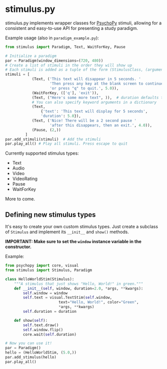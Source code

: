 # stimulus.py 

stimulus.py implements wrapper classes for [PsychoPy](http://www.psychopy.org/) stimuli, allowing for a consistent and easy-to-use API for presenting a study paradigm.


Example usage (also in `paradigm_example.py`):

```python
from stimulus import Paradigm, Text, WaitForKey, Pause    

# Initialize a paradigm
par = Paradigm(window_dimensions=(720, 480))
# Create a list of stimuli in the order they will show up
# Each stimuli is added as a tuple of the form (StimulusClass, (arguments))
stimuli = [
            (Text, ('This text will disappear in 5 seconds. '
                    'Then press any key at the blank screen to continue '
                    'or press "q" to quit.', 5.0)),
            (WaitForKey, (['q'], 'exit')),
            (Text, ("Here's some more text", )),  # duration defaults to 2 sec
            # You can also specify keyword arguments in a dictionary
            (Text, 
                {'text': 'This text will display for 5 seconds',
                'duration': 5.0}),
            (Text, ('Nice! There will be a 2 second pause '
                    'after this disappears, then an exit.', 4.0)),
            (Pause, (2,))
         ]
par.add_stimuli(stimuli)  # Add the stimuli
par.play_all() # Play all stimuli. Press escape to quit
```

Currently supported stimulus types: 
* Text
* Audio
* Video
* VideoRating
* Pause
* WaitForKey

More to come. 

## Defining new stimulus types
It's easy to create your own custom stimulus types. Just create a subclass of `Stimulus` and implement its `__init__` and `show()` methods. 

**IMPORTANT: Make sure to set the `window` instance variable in the constructor.**

Example:

```python
from psychopy import core, visual
from stimulus import Stimulus, Paradigm

class HelloWorldStim(Stimulus):
    """A stimulus that just shows "Hello, World!" in green."""
    def __init__(self, window, duration=2.0, *args, **kwargs):
        self.window = window
        self.text = visual.TextStim(self.window, 
                        text="Hello, World!", color="Green",
                        *args, **kwargs)
        self.duration = duration

    def show(self):
        self.text.draw()
        self.window.flip()
        core.wait(self.duration)

# Now you can use it!
par = Paradigm()
hello = (HelloWorldStim, (5.0,))
par.add_stimulus(hello)
par.play_all()
```
